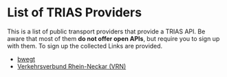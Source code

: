 # List of TRIAS Providers

This is a list of public transport providers that provide a TRIAS API.
Be aware that most of them **do not offer open APIs**, but require you to sign up with them.
To sign up the collected Links are provided.

- [bwegt](https://www.mobidata-bw.de/dataset/trias)
- [Verkehrsverbund Rhein-Neckar (VRN)](https://www.vrn.de/opendata/API)
